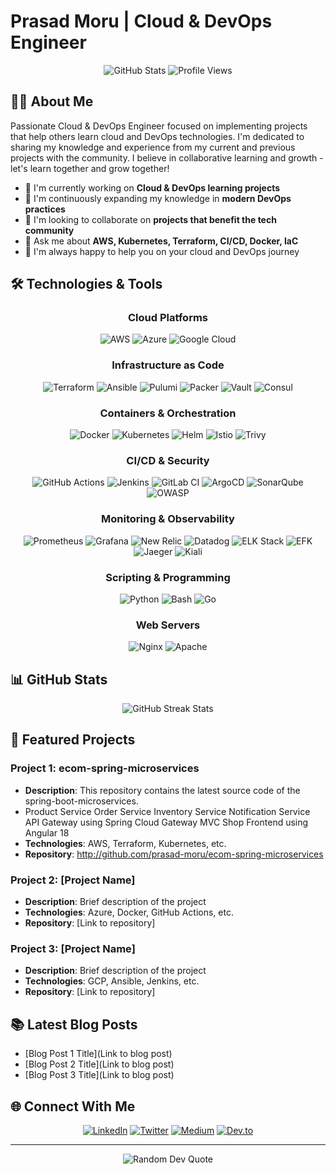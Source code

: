 # Prasad Moru | Cloud & DevOps Engineer 

<div align="center">
  <img src="https://github-readme-stats.vercel.app/api?username=prasad-moru&show_icons=true&theme=dark" alt="GitHub Stats" />
  <img src="https://komarev.com/ghpvc/?username=prasad-moru&color=blue" alt="Profile Views" />
</div>

## 👨‍💻 About Me

Passionate Cloud & DevOps Engineer focused on implementing projects that help others learn cloud and DevOps technologies. I'm dedicated to sharing my knowledge and experience from my current and previous projects with the community. I believe in collaborative learning and growth - let's learn together and grow together!

- 🔭 I'm currently working on **Cloud & DevOps learning projects**
- 🌱 I'm continuously expanding my knowledge in **modern DevOps practices**
- 👯 I'm looking to collaborate on **projects that benefit the tech community**
- 💬 Ask me about **AWS, Kubernetes, Terraform, CI/CD, Docker, IaC**
- 🤝 I'm always happy to help you on your cloud and DevOps journey

## 🛠️ Technologies & Tools

<div align="center">

### Cloud Platforms
![AWS](https://img.shields.io/badge/AWS-%23FF9900.svg?style=for-the-badge&logo=amazon-aws&logoColor=white)
![Azure](https://img.shields.io/badge/azure-%230072C6.svg?style=for-the-badge&logo=microsoftazure&logoColor=white)
![Google Cloud](https://img.shields.io/badge/GoogleCloud-%234285F4.svg?style=for-the-badge&logo=google-cloud&logoColor=white)

### Infrastructure as Code
![Terraform](https://img.shields.io/badge/terraform-%235835CC.svg?style=for-the-badge&logo=terraform&logoColor=white)
![Ansible](https://img.shields.io/badge/ansible-%231A1918.svg?style=for-the-badge&logo=ansible&logoColor=white)
![Pulumi](https://img.shields.io/badge/Pulumi-8A3391?style=for-the-badge&logo=pulumi&logoColor=white)
![Packer](https://img.shields.io/badge/packer-%23E7EEF0.svg?style=for-the-badge&logo=packer&logoColor=%2302A8EF)
![Vault](https://img.shields.io/badge/Vault-000000?style=for-the-badge&logo=vault&logoColor=white)
![Consul](https://img.shields.io/badge/Consul-F24C53?style=for-the-badge&logo=consul&logoColor=white)

### Containers & Orchestration
![Docker](https://img.shields.io/badge/docker-%230db7ed.svg?style=for-the-badge&logo=docker&logoColor=white)
![Kubernetes](https://img.shields.io/badge/kubernetes-%23326ce5.svg?style=for-the-badge&logo=kubernetes&logoColor=white)
![Helm](https://img.shields.io/badge/Helm-0F1689?style=for-the-badge&logo=Helm&labelColor=0F1689)
![Istio](https://img.shields.io/badge/Istio-466BB0?style=for-the-badge&logo=istio&logoColor=white)
![Trivy](https://img.shields.io/badge/Trivy-2496ED?style=for-the-badge&logo=aquasecurity&logoColor=white)

### CI/CD & Security
![GitHub Actions](https://img.shields.io/badge/github%20actions-%232671E5.svg?style=for-the-badge&logo=githubactions&logoColor=white)
![Jenkins](https://img.shields.io/badge/jenkins-%232C5263.svg?style=for-the-badge&logo=jenkins&logoColor=white)
![GitLab CI](https://img.shields.io/badge/gitlab%20ci-%23181717.svg?style=for-the-badge&logo=gitlab&logoColor=white)
![ArgoCD](https://img.shields.io/badge/Argo%20CD-1e0b3e?style=for-the-badge&logo=argo&logoColor=#d16044)
![SonarQube](https://img.shields.io/badge/SonarQube-4E9BCD?style=for-the-badge&logo=sonarqube&logoColor=white)
![OWASP](https://img.shields.io/badge/OWASP-000000?style=for-the-badge&logo=owasp&logoColor=white)

### Monitoring & Observability
![Prometheus](https://img.shields.io/badge/Prometheus-E6522C?style=for-the-badge&logo=Prometheus&logoColor=white)
![Grafana](https://img.shields.io/badge/grafana-%23F46800.svg?style=for-the-badge&logo=grafana&logoColor=white)
![New Relic](https://img.shields.io/badge/NewRelic-008C99?style=for-the-badge&logo=newrelic&logoColor=white)
![Datadog](https://img.shields.io/badge/datadog-%23632CA6.svg?style=for-the-badge&logo=datadog&logoColor=white)
![ELK Stack](https://img.shields.io/badge/ELK%20Stack-005571?style=for-the-badge&logo=elastic&logoColor=white)
![EFK](https://img.shields.io/badge/EFK-005571?style=for-the-badge&logo=elastic&logoColor=white)
![Jaeger](https://img.shields.io/badge/Jaeger-F2F4F9?style=for-the-badge&logo=jaeger&logoColor=00ADD8)
![Kiali](https://img.shields.io/badge/Kiali-2647AD?style=for-the-badge&logo=kiali&logoColor=white)

### Scripting & Programming
![Python](https://img.shields.io/badge/python-3670A0?style=for-the-badge&logo=python&logoColor=ffdd54)
![Bash](https://img.shields.io/badge/bash-%23121011.svg?style=for-the-badge&logo=gnu-bash&logoColor=white)
![Go](https://img.shields.io/badge/go-%2300ADD8.svg?style=for-the-badge&logo=go&logoColor=white)

### Web Servers
![Nginx](https://img.shields.io/badge/nginx-%23009639.svg?style=for-the-badge&logo=nginx&logoColor=white)
![Apache](https://img.shields.io/badge/apache-%23D42029.svg?style=for-the-badge&logo=apache&logoColor=white)

</div>

## 📊 GitHub Stats

<div align="center">
  <img src="https://streak-stats.demolab.com/?user=prasad-moru&theme=dark" alt="GitHub Streak Stats" />
</div>


## 🚀 Featured Projects

### Project 1: ecom-spring-microservices
- **Description**: This repository contains the latest source code of the spring-boot-microservices.
-  Product Service
   Order Service
   Inventory Service
   Notification Service
   API Gateway using Spring Cloud Gateway MVC
   Shop Frontend using Angular 18
- **Technologies**: AWS, Terraform, Kubernetes, etc.
- **Repository**: http://github.com/prasad-moru/ecom-spring-microservices

### Project 2: [Project Name]
- **Description**: Brief description of the project
- **Technologies**: Azure, Docker, GitHub Actions, etc.
- **Repository**: [Link to repository]

### Project 3: [Project Name]
- **Description**: Brief description of the project
- **Technologies**: GCP, Ansible, Jenkins, etc.
- **Repository**: [Link to repository]

## 📚 Latest Blog Posts
<!-- BLOG-POST-LIST:START -->
- [Blog Post 1 Title](Link to blog post)
- [Blog Post 2 Title](Link to blog post)
- [Blog Post 3 Title](Link to blog post)
<!-- BLOG-POST-LIST:END -->

## 🌐 Connect With Me

<div align="center">
  
[![LinkedIn](https://img.shields.io/badge/linkedin-%230077B5.svg?style=for-the-badge&logo=linkedin&logoColor=white)](https://www.linkedin.com/in/)
[![Twitter](https://img.shields.io/badge/Twitter-%231DA1F2.svg?style=for-the-badge&logo=Twitter&logoColor=white)](https://twitter.com/)
[![Medium](https://img.shields.io/badge/Medium-12100E?style=for-the-badge&logo=medium&logoColor=white)](https://medium.com/@)
[![Dev.to](https://img.shields.io/badge/dev.to-0A0A0A?style=for-the-badge&logo=dev.to&logoColor=white)](https://dev.to/)

</div>

---

<div align="center">
  <img src="https://quotes-github-readme.vercel.app/api?type=horizontal&theme=dark" alt="Random Dev Quote" />
</div>
